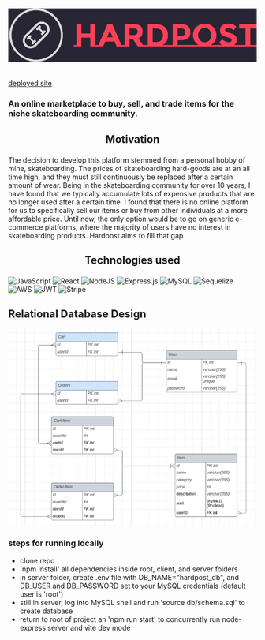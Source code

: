# <p align="center">[<img src="./client/src/images/hardpost-logo.png">](https://hardpost-f79ecee5b44d.herokuapp.com/)</p>

[deployed site](https://hardpost-f79ecee5b44d.herokuapp.com/)

### An online marketplace to buy, sell, and trade items for the niche skateboarding community.

## <p align="center">Motivation

The decision to develop this platform stemmed from a personal hobby of mine, skateboarding. The prices of skateboarding hard-goods are at an all time high, and they must still continuously be replaced after a certain amount of wear. Being in the skateboarding community for over 10 years, I have found that we typically accumulate lots of expensive products that are no longer used after a certain time. I found that there is no online platform for us to specifically sell our items or buy from other individuals at a more affordable price. Until now, the only option would be to go on generic e-commerce platforms, where the majority of users have no interest in skateboarding products. Hardpost aims to fill that gap

## <p align="center">Technologies used

![JavaScript](https://img.shields.io/badge/javascript-%23323330.svg?style=for-the-badge&logo=javascript&logoColor=%23F7DF1E)
![React](https://img.shields.io/badge/react-%2320232a.svg?style=for-the-badge&logo=react&logoColor=%2361DAFB)
![NodeJS](https://img.shields.io/badge/node.js-6DA55F?style=for-the-badge&logo=node.js&logoColor=black)
![Express.js](https://img.shields.io/badge/express.js-%23404d59.svg?style=for-the-badge&logo=express&logoColor=%2361DAFB)
![MySQL](https://img.shields.io/badge/mysql-%2300f.svg?style=for-the-badge&logo=mysql&logoColor=red)
![Sequelize](https://img.shields.io/badge/Sequelize-52B0E7?style=for-the-badge&logo=Sequelize&logoColor=white)
![AWS](https://img.shields.io/badge/AWS-%23FF9900.svg?style=for-the-badge&logo=amazon-aws&logoColor=white)
![JWT](https://img.shields.io/badge/JWT-black?style=for-the-badge&logo=JSON%20web%20tokens)
![Stripe](https://img.shields.io/badge/Stripe-626CD9?style=for-the-badge&logo=Stripe&logoColor=white)

</p>

## Relational Database Design

<img src="./hardpost-ERD.png">

### steps for running locally

- clone repo
- 'npm install' all dependencies inside root, client, and server folders
- in server folder, create .env file with DB_NAME="hardpost_db", and DB_USER and DB_PASSWORD set to your MySQL credentials (default user is 'root')
- still in server, log into MySQL shell and run 'source db/schema.sql' to create database
- return to root of project an 'npm run start' to concurrently run node-express server and vite dev mode
